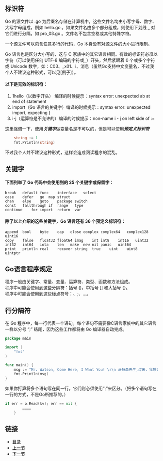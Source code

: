 ## 标识符
Go 的源文件以 .go 为后缀名存储在计算机中，这些文件名均由小写字母、数字、大写字母组成，例如 hello.go 。如果文件名由多个部分组成，则使用下划线 _ 对它们进行分隔，如 pro_03.go 。文件名不包含空格或其他特殊字符。

一个源文件可以包含任意多行的代码，Go 本身没有对源文件的大小进行限制。

Go 语言也是区分大小写的，这与 C 家族中的其它语言相同。有效的标识符必须以字符（可以使用任何 UTF-8 编码的字符或`_`）开头，然后紧跟着 0 个或多个字符或 Unicode 数字，如：C03、_x01、i、消息（虽然Go支持中文变量名，不过我个人不建议这种形式，可以见[例子]）。

#### 以下是无效的标识符：
1. 1hello（以数字开头） 编译的时候提示：syntax error: unexpected ab at end of statement
2. import（Go 语言的关键字）编译的时候提示：syntax error: unexpected import, expecting }
3. i-j（运算符是不允许的）编译的时候提示：non-name i - j on left side of :=

这里强调一下，使用***关键字***做变量名是不可以的，但是可以使用***预定义标识符***
```go
	string := 1
	fmt.Println(string)
```
不过我个人并不建议这种形式，这样会造成阅读程序的混乱。
## 关键字
#### 下面列举了 Go 代码中会使用到的 25 个关键字或保留字：
    break	default	func	interface	select 
    case	defer	go	map	struct
    chan	else	goto	package	switch
    const	fallthrough	if	range	type
    continue	for	import	return	var
#### 除了以上介绍的这些关键字，Go 语言还有 36 个预定义标识符：
    append	bool	byte	cap	  close	complex	complex64	complex128	uint16
    copy	false	float32	float64	imag	int	int8	int16	uint32
    int32	int64	iota	len	  make	new	nil	panic	uint64
    print	println	real	recover	string	true	uint	uint8	uintptr

## Go语言程序规定
程序一般由关键字、常量、变量、运算符、类型、函数和方法组成。<br />
程序中可能会使用到这些分隔符：括号 ()，中括号 [] 和大括号 {}。<br />
程序中可能会使用到这些标点符号：、;、…。<br />
 
## 行分隔符
在 Go 程序中，每一行代表一个语句。每个语句不需要像C语言家族中的其它语言一样以分号 “;” 结尾，因为这些工作都将由 Go 编译器自动完成。
```go
package main

import (
	"fmt"
)

func main() {
	msg := "Mr. Watson, Come Here, I Want You! \r\n 沃特森先生,过来，我想见你！"
	fmt.Println(msg)
}
```

如果你打算将多个语句写在同一行，它们则必须使用“;”来区分。（把多个语句写在一行的方式，不是Go所推荐的。）
```go
if err = o.Read(&v); err == nil {
		…………
	}
```

## 链接
- [目录](https://github.com/sunnygocms/gobook/blob/master/menu.md)
- [上一节](./02.6.md)
- [下一节](./03.2.md)
